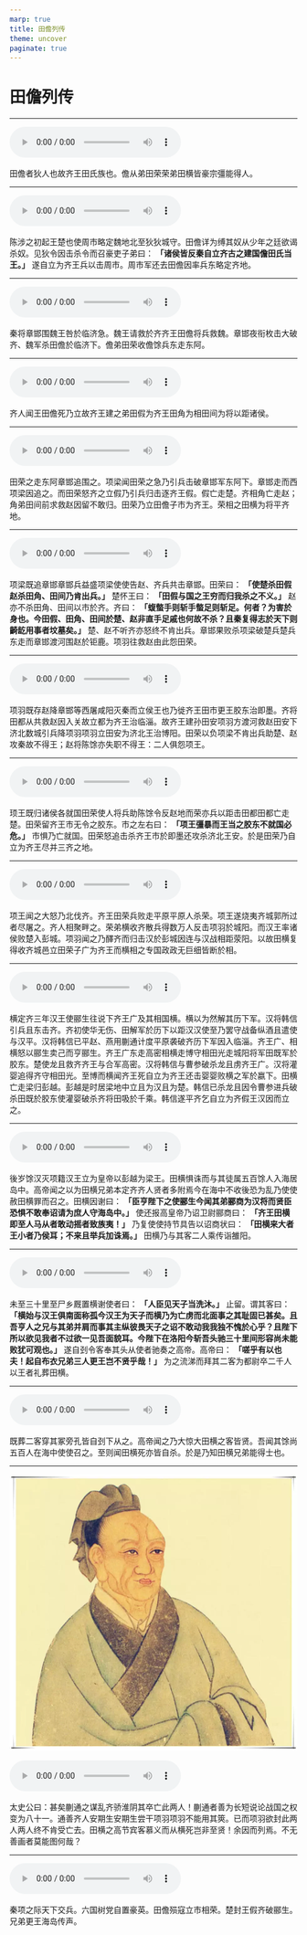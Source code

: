 ```yaml
---
marp: true
title: 田儋列传
theme: uncover
paginate: true
---
```


# 田儋列传

---

![](assets/audios/094/1.mp3)

田儋者狄人也故齐王田氏族也。儋从弟田荣荣弟田横皆豪宗彊能得人。

---

![](assets/audios/094/2.mp3)

陈涉之初起王楚也使周市略定魏地北至狄狄城守。田儋详为缚其奴从少年之廷欲谒杀奴。见狄令因击杀令而召豪吏子弟曰： __「诸侯皆反秦自立齐古之建国儋田氏当王。」__ 遂自立为齐王兵以击周市。周市军还去田儋因率兵东略定齐地。

---

![](assets/audios/094/3.mp3)

秦将章邯围魏王咎於临济急。魏王请救於齐齐王田儋将兵救魏。章邯夜衔枚击大破齐、魏军杀田儋於临济下。儋弟田荣收儋馀兵东走东阿。

---

![](assets/audios/094/4.mp3)

齐人闻王田儋死乃立故齐王建之弟田假为齐王田角为相田间为将以距诸侯。

---

![](assets/audios/094/5.mp3)

田荣之走东阿章邯追围之。项梁闻田荣之急乃引兵击破章邯军东阿下。章邯走而西项梁因追之。而田荣怒齐之立假乃引兵归击逐齐王假。假亡走楚。齐相角亡走赵；角弟田间前求救赵因留不敢归。田荣乃立田儋子市为齐王。荣相之田横为将平齐地。

---

![](assets/audios/094/6.mp3)

项梁既追章邯章邯兵益盛项梁使使告赵、齐兵共击章邯。田荣曰： __「使楚杀田假赵杀田角、田间乃肯出兵。」__ 楚怀王曰： __「田假与国之王穷而归我杀之不义。」__ 赵亦不杀田角、田间以市於齐。齐曰： __「蝮螫手则斩手螫足则斩足。何者？为害於身也。今田假、田角、田间於楚、赵非直手足戚也何故不杀？且秦复得志於天下则齮龁用事者坟墓矣。」__ 楚、赵不听齐亦怒终不肯出兵。章邯果败杀项梁破楚兵楚兵东走而章邯渡河围赵於钜鹿。项羽往救赵由此怨田荣。

---

![](assets/audios/094/7.mp3)

项羽既存赵降章邯等西屠咸阳灭秦而立侯王也乃徙齐王田市更王胶东治即墨。齐将田都从共救赵因入关故立都为齐王治临淄。故齐王建孙田安项羽方渡河救赵田安下济北数城引兵降项羽项羽立田安为济北王治博阳。田荣以负项梁不肯出兵助楚、赵攻秦故不得王；赵将陈馀亦失职不得王：二人俱怨项王。

---

![](assets/audios/094/8.mp3)

顼王既归诸侯各就国田荣使人将兵助陈馀令反赵地而荣亦兵以距击田都田都亡走楚。田荣留齐王市无令之胶东。市之左右曰： __「项王彊暴而王当之胶东不就国必危。」__ 市惧乃亡就国。田荣怒追击杀齐王市於即墨还攻杀济北王安。於是田荣乃自立为齐王尽并三齐之地。

---

![](assets/audios/094/9.mp3)

项王闻之大怒乃北伐齐。齐王田荣兵败走平原平原人杀荣。项王遂烧夷齐城郭所过者尽屠之。齐人相聚畔之。荣弟横收齐散兵得数万人反击项羽於城阳。而汉王率诸侯败楚入彭城。项羽闻之乃醳齐而归击汉於彭城因连与汉战相距荥阳。以故田横复得收齐城邑立田荣子广为齐王而横相之专国政政无巨细皆断於相。

---

![](assets/audios/094/10.mp3)

横定齐三年汉王使郦生往说下齐王广及其相国横。横以为然解其历下军。汉将韩信引兵且东击齐。齐初使华无伤、田解军於历下以距汉汉使至乃罢守战备纵酒且遣使与汉平。汉将韩信已平赵、燕用蒯通计度平原袭破齐历下军因入临淄。齐王广、相横怒以郦生卖己而亨郦生。齐王广东走高密相横走博守相田光走城阳将军田既军於胶东。楚使龙且救齐齐王与合军高密。汉将韩信与曹参破杀龙且虏齐王广。汉将灌婴追得齐守相田光。至博而横闻齐王死自立为齐王还击婴婴败横之军於嬴下。田横亡走梁归彭越。彭越是时居梁地中立且为汉且为楚。韩信已杀龙且因令曹参进兵破杀田既於胶东使灌婴破杀齐将田吸於千乘。韩信遂平齐乞自立为齐假王汉因而立之。

---

![](assets/audios/094/11.mp3)

後岁馀汉灭项籍汉王立为皇帝以彭越为梁王。田横惧诛而与其徒属五百馀人入海居岛中。高帝闻之以为田横兄弟本定齐齐人贤者多附焉今在海中不收後恐为乱乃使使赦田横罪而召之。田横因谢曰： __「臣亨陛下之使郦生今闻其弟郦商为汉将而贤臣恐惧不敢奉诏请为庶人守海岛中。」__ 使还报高皇帝乃诏卫尉郦商曰： __「齐王田横即至人马从者敢动摇者致族夷！」__ 乃复使使持节具告以诏商状曰： __「田横来大者王小者乃侯耳；不来且举兵加诛焉。」__ 田横乃与其客二人乘传诣雒阳。

---

![](assets/audios/094/12.mp3)

未至三十里至尸乡厩置横谢使者曰： __「人臣见天子当洗沐。」__ 止留。谓其客曰： __「横始与汉王俱南面称孤今汉王为天子而横乃为亡虏而北面事之其耻固已甚矣。且吾亨人之兄与其弟并肩而事其主纵彼畏天子之诏不敢动我我独不愧於心乎？且陛下所以欲见我者不过欲一见吾面貌耳。今陛下在洛阳今斩吾头驰三十里间形容尚未能败犹可观也。」__ 遂自刭令客奉其头从使者驰奏之高帝。高帝曰： __「嗟乎有以也夫！起自布衣兄弟三人更王岂不贤乎哉！」__ 为之流涕而拜其二客为都尉卒二千人以王者礼葬田横。

---

![](assets/audios/094/13.mp3)

既葬二客穿其冢旁孔皆自刭下从之。高帝闻之乃大惊大田横之客皆贤。吾闻其馀尚五百人在海中使使召之。至则闻田横死亦皆自杀。於是乃知田横兄弟能得士也。

---

![bg left](assets/images/simaqian.webp)

![](assets/audios/094/14.mp3)

太史公曰：甚矣蒯通之谋乱齐骄淮阴其卒亡此两人！蒯通者善为长短说论战国之权变为八十一。通善齐人安期生安期生尝干项羽项羽不能用其筴。已而项羽欲封此两人两人终不肯受亡去。田横之高节宾客慕义而从横死岂非至贤！余因而列焉。不无善画者莫能图何哉？

---

![](assets/audios/094/15.mp3)

秦项之际天下交兵。六国树党自置豪英。田儋殒寇立市相荣。楚封王假齐破郦生。兄弟更王海岛传声。